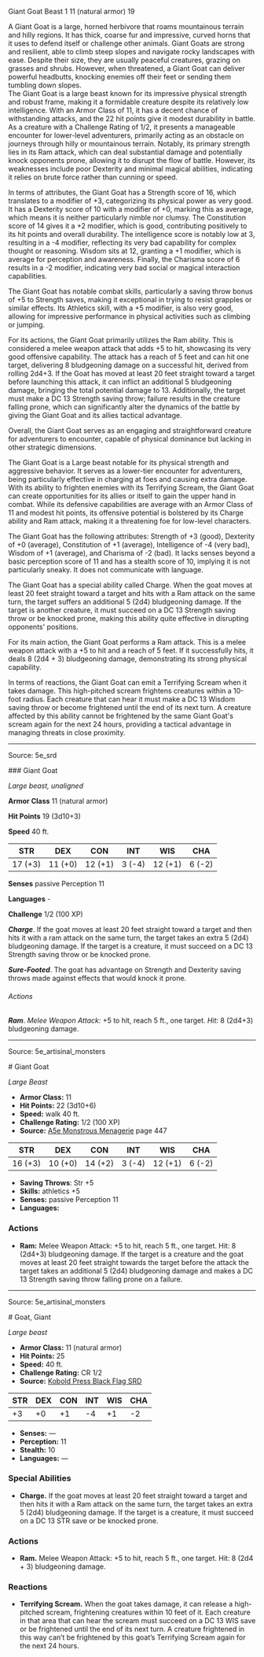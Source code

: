 <MonsterName/>Giant Goat</MonsterName>
<CreatureType/>Beast</CreatureType>
<CR/>1</CR>
<AC/>11 (natural armor)</AC>
<HP/>19</HP>
<summary>A Giant Goat is a large, horned herbivore that roams mountainous terrain and hilly regions. It has thick, coarse fur and impressive, curved horns that it uses to defend itself or challenge other animals. Giant Goats are strong and resilient, able to climb steep slopes and navigate rocky landscapes with ease. Despite their size, they are usually peaceful creatures, grazing on grasses and shrubs. However, when threatened, a Giant Goat can deliver powerful headbutts, knocking enemies off their feet or sending them tumbling down slopes.</summary>

<summary>The Giant Goat is a large beast known for its impressive physical strength and robust frame, making it a formidable creature despite its relatively low intelligence. With an Armor Class of 11, it has a decent chance of withstanding attacks, and the 22 hit points give it modest durability in battle. As a creature with a Challenge Rating of 1/2, it presents a manageable encounter for lower-level adventurers, primarily acting as an obstacle on journeys through hilly or mountainous terrain. Notably, its primary strength lies in its Ram attack, which can deal substantial damage and potentially knock opponents prone, allowing it to disrupt the flow of battle. However, its weaknesses include poor Dexterity and minimal magical abilities, indicating it relies on brute force rather than cunning or speed.</summary>

<detail>

In terms of attributes, the Giant Goat has a Strength score of 16, which translates to a modifier of +3, categorizing its physical power as very good. It has a Dexterity score of 10 with a modifier of +0, marking this as average, which means it is neither particularly nimble nor clumsy. The Constitution score of 14 gives it a +2 modifier, which is good, contributing positively to its hit points and overall durability. The intelligence score is notably low at 3, resulting in a -4 modifier, reflecting its very bad capability for complex thought or reasoning. Wisdom sits at 12, granting a +1 modifier, which is average for perception and awareness. Finally, the Charisma score of 6 results in a -2 modifier, indicating very bad social or magical interaction capabilities.

The Giant Goat has notable combat skills, particularly a saving throw bonus of +5 to Strength saves, making it exceptional in trying to resist grapples or similar effects. Its Athletics skill, with a +5 modifier, is also very good, allowing for impressive performance in physical activities such as climbing or jumping.

For its actions, the Giant Goat primarily utilizes the Ram ability. This is considered a melee weapon attack that adds +5 to hit, showcasing its very good offensive capability. The attack has a reach of 5 feet and can hit one target, delivering 8 bludgeoning damage on a successful hit, derived from rolling 2d4+3. If the Goat has moved at least 20 feet straight toward a target before launching this attack, it can inflict an additional 5 bludgeoning damage, bringing the total potential damage to 13. Additionally, the target must make a DC 13 Strength saving throw; failure results in the creature falling prone, which can significantly alter the dynamics of the battle by giving the Giant Goat and its allies tactical advantage. 

Overall, the Giant Goat serves as an engaging and straightforward creature for adventurers to encounter, capable of physical dominance but lacking in other strategic dimensions.

The Giant Goat is a Large beast notable for its physical strength and aggressive behavior. It serves as a lower-tier encounter for adventurers, being particularly effective in charging at foes and causing extra damage. With its ability to frighten enemies with its Terrifying Scream, the Giant Goat can create opportunities for its allies or itself to gain the upper hand in combat. While its defensive capabilities are average with an Armor Class of 11 and modest hit points, its offensive potential is bolstered by its Charge ability and Ram attack, making it a threatening foe for low-level characters.

The Giant Goat has the following attributes: Strength of +3 (good), Dexterity of +0 (average), Constitution of +1 (average), Intelligence of -4 (very bad), Wisdom of +1 (average), and Charisma of -2 (bad). It lacks senses beyond a basic perception score of 11 and has a stealth score of 10, implying it is not particularly sneaky. It does not communicate with language.

The Giant Goat has a special ability called Charge. When the goat moves at least 20 feet straight toward a target and hits with a Ram attack on the same turn, the target suffers an additional 5 (2d4) bludgeoning damage. If the target is another creature, it must succeed on a DC 13 Strength saving throw or be knocked prone, making this ability quite effective in disrupting opponents' positions.

For its main action, the Giant Goat performs a Ram attack. This is a melee weapon attack with a +5 to hit and a reach of 5 feet. If it successfully hits, it deals 8 (2d4 + 3) bludgeoning damage, demonstrating its strong physical capability.

In terms of reactions, the Giant Goat can emit a Terrifying Scream when it takes damage. This high-pitched scream frightens creatures within a 10-foot radius. Each creature that can hear it must make a DC 13 Wisdom saving throw or become frightened until the end of its next turn. A creature affected by this ability cannot be frightened by the same Giant Goat's scream again for the next 24 hours, providing a tactical advantage in managing threats in close proximity.</detail>



---

Source: 5e_srd

<statblock>
### Giant Goat

*Large beast, unaligned*

**Armor Class** 11 (natural armor)

**Hit Points** 19 (3d10+3)

**Speed** 40 ft.

| STR     | DEX     | CON     | INT    | WIS     | CHA    |
|---------|---------|---------|--------|---------|--------|
| 17 (+3) | 11 (+0) | 12 (+1) | 3 (-4) | 12 (+1) | 6 (-2) |

**Senses** passive Perception 11

**Languages** -

**Challenge** 1/2 (100 XP)

***Charge***. If the goat moves at least 20 feet straight toward a target and then hits it with a ram attack on the same turn, the target takes an extra 5 (2d4) bludgeoning damage. If the target is a creature, it must succeed on a DC 13 Strength saving throw or be knocked prone.

***Sure-Footed***. The goat has advantage on Strength and Dexterity saving throws made against effects that would knock it prone.

###### Actions

***Ram***. *Melee Weapon Attack:* +5 to hit, reach 5 ft., one target. *Hit:* 8 (2d4+3) bludgeoning damage.</statblock>




---

Source: 5e_artisinal_monsters

<statblock>
# Giant Goat

*Large* *Beast*

- **Armor Class:** 11
- **Hit Points:** 22 (3d10+6)
- **Speed:** walk 40 ft.
- **Challenge Rating:** 1/2 (100 XP)
- **Source:** [A5e Monstrous Menagerie](https://enpublishingrpg.com/products/level-up-monstrous-menagerie-a5e) page 447

| STR | DEX | CON | INT | WIS | CHA |
| --- | --- | --- | --- | --- | --- |
| 16 (+3) | 10 (+0) | 14 (+2) | 3 (-4) | 12 (+1) | 6 (-2) |

- **Saving Throws**: Str +5
- **Skills:** athletics +5
- **Senses:** passive Perception 11
- **Languages:** 

### Actions

- **Ram:** Melee Weapon Attack: +5 to hit, reach 5 ft., one target. Hit: 8 (2d4+3) bludgeoning damage. If the target is a creature and the goat moves at least 20 feet straight towards the target before the attack  the target takes an additional 5 (2d4) bludgeoning damage and makes a DC 13 Strength saving throw  falling prone on a failure.


</statblock>




---

Source: 5e_artisinal_monsters

<statblock>
# Goat, Giant

*Large beast*

- **Armor Class:** 11 (natural armor)
- **Hit Points:** 25
- **Speed:** 40 ft.
- **Challenge Rating:** CR 1/2
- **Source:** [Kobold Press Black Flag SRD](https://koboldpress.com/black-flag-roleplaying/)

| STR | DEX | CON | INT | WIS | CHA |
| --- | --- | --- | --- | --- | --- |
| +3 | +0 | +1 | -4 | +1 | -2 |

- **Senses:** —
- **Perception:** 11
- **Stealth:** 10
- **Languages:** —

### Special Abilities

- **Charge.** If the goat moves at least 20 feet straight toward a target and then hits it with a Ram attack on the same turn, the target takes an extra 5 (2d4) bludgeoning damage. If the target is a creature, it must succeed on a DC 13 STR save or be knocked prone.

### Actions

- **Ram.** Melee Weapon Attack: +5 to hit, reach 5 ft., one target. Hit: 8 (2d4 + 3) bludgeoning damage.

### Reactions

- **Terrifying Scream.** When the goat takes damage, it can release a high-pitched scream, frightening creatures within 10 feet of it. Each creature in that area that can hear the scream must succeed on a DC 13 WIS save or be frightened until the end of its next turn. A creature frightened in this way can’t be frightened by this goat’s Terrifying Scream again for the next 24 hours.

</statblock>


